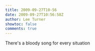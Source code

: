 ```yaml
---
title: 2009-09-27T10-56
date: 2009-09-27T10:56:58Z
author: Lee Turner
showtoc: false
comments: true
---
```


There's a bloody song for every situation

